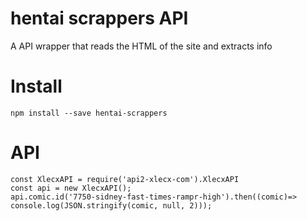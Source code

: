 # hentai scrappers API
A API wrapper that reads the HTML of the site and extracts info

# Install
``` npm install --save hentai-scrappers ```

# API
```
const XlecxAPI = require('api2-xlecx-com').XlecxAPI
const api = new XlecxAPI();
api.comic.id('7750-sidney-fast-times-rampr-high').then((comic)=> console.log(JSON.stringify(comic, null, 2)));
```
